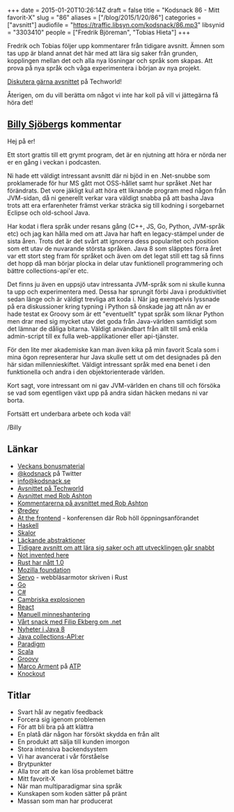 +++
date = 2015-01-20T10:26:14Z
draft = false
title = "Kodsnack 86 - Mitt favorit-X"
slug = "86"
aliases = ["/blog/2015/1/20/86"]
categories = ["avsnitt"]
audiofile = "https://traffic.libsyn.com/kodsnack/86.mp3"
libsynid = "3303410"
people = ["Fredrik Björeman", "Tobias Hieta"]
+++

Fredrik och Tobias följer upp kommentarer från tidigare avsnitt. Ämnen som tas upp är bland annat det här med att lära sig saker från grunden, kopplingen mellan det och alla nya lösningar och språk som skapas. Att prova på nya språk och våga experimentera i början av nya projekt.

[Diskutera gärna avsnittet](http://techworld.idg.se/2.2524/1.604389) på Techworld!

Återigen, om du vill berätta om något vi inte har koll på vill vi jättegärna få höra det!

## [Billy Sjöberg](https://github.com/billybong/)s kommentar ##

Hej på er!

Ett stort grattis till ett grymt program, det är en njutning att höra
er nörda ner er en gång i veckan i podcasten.

Ni hade ett väldigt intressant avsnitt där ni bjöd in en .Net-snubbe
som proklamerade för hur MS gått mot OSS-hållet samt hur språket .Net
har förändrats.
Det vore jäkligt kul att höra ett liknande program med någon från
JVM-sidan, då ni generellt verkar vara väldigt snabba på att basha
Java trots att era erfarenheter främst verkar sträcka sig till kodning
i sorgebarnet Eclipse och old-school Java.

Har kodat i flera språk under resans gång (C++, JS, Go, Python,
JVM-språk etc) och jag kan hålla med om att Java har haft en
legacy-stämpel under de sista åren. Trots det är det svårt att
ignorera dess popularitet och position som ett utav de nuvarande
största språken.
Java 8 som släpptes förra året var ett stort steg fram för språket och
även om det legat still ett tag så finns det hopp då man börjar plocka
in delar utav funktionell programmering och bättre collections-api'er
etc.

Det finns ju även en uppsjö utav intressanta JVM-språk som ni skulle
kunna ta upp och experimentera med. Dessa har sprungit förbi Java i
produktivitiet sedan länge och är väldigt trevliga att koda i. När jag
exempelvis lyssnade på era diskussioner kring typning i Python så
önskade jag att nån av er hade testat ex Groovy som är ett
"eventuellt" typat språk som liknar Python men drar med sig mycket
utav det goda från Java-världen samtidigt som det lämnar de dåliga
bitarna. Väldigt användbart från allt till små enkla admin-script till
ex fulla web-applikationer eller api-tjänster.

För den lite mer akademiske kan man även kika på min favorit Scala som
i mina ögon representerar hur Java skulle sett ut om det designades på
den här sidan millennieskiftet. Väldigt intressant språk med ena benet
i den funktionella och andra i den objektorienterade världen.

Kort sagt, vore intressant om ni gav JVM-världen en chans till och
försöka se vad som egentligen växt upp på andra sidan häcken medans ni
var borta.

Fortsätt ert underbara arbete och koda väl!

/Billy

## Länkar ##
* [Veckans bonusmaterial](http://www.kodsnack.se/sumpsnack/5)
* [@kodsnack](https://twitter.com/kodsnack) på Twitter
* [info@kodsnack.se](mailto:info@kodsnack.se)
* [Avsnittet på Techworld](http://techworld.idg.se/2.2524/1.604389)
* [Avsnittet med Rob Ashton](https://kodsnack.se/83/)
* [Kommentarerna på avsnittet med Rob Ashton](http://techworld.idg.se/2.2524/1.603280/)
* [Øredev](http://oredev.org/)
* [At the frontend](http://www.atthefrontend.dk/) - konferensen där Rob höll öppningsanförandet
* [Haskell](http://en.wikipedia.org/wiki/Haskell_%28programming_language%29)
* [Skalor](http://en.wikipedia.org/wiki/Scale_%28music%29)
* [Läckande abstraktioner](http://en.wikipedia.org/wiki/Leaky_abstraction)
* [Tidigare avsnitt om att lära sig saker och att utvecklingen går snabbt](https://kodsnack.se/59/)
* [Not invented here](http://en.wikipedia.org/wiki/Not_invented_here)
* [Rust har nått 1.0](http://blog.rust-lang.org/2014/12/12/1.0-Timeline.html)
* [Mozilla foundation](https://www.mozilla.org/en-US/foundation/)
* [Servo](https://github.com/servo/servo) - webbläsarmotor skriven i Rust
* [Go](http://en.wikipedia.org/wiki/Go_%28programming_language%29)
* [C#](http://en.wikipedia.org/wiki/C_Sharp_%28programming_language%29)
* [Cambriska explosionen](http://en.wikipedia.org/wiki/Cambrian_explosion)
* [React](http://facebook.github.io/react/)
* [Manuell minneshantering](http://en.wikipedia.org/wiki/Manual_memory_management)
* [Vårt snack med Filip Ekberg om .net](https://kodsnack.se/81/)
* [Nyheter i Java 8](http://www.oracle.com/technetwork/java/javase/8-whats-new-2157071.html)
* [Java collections-API:er](http://docs.oracle.com/javase/8/docs/technotes/guides/collections/index.html)
* [Paradigm](http://en.wikipedia.org/wiki/Paradigm)
* [Scala](http://scala-lang.org/)
* [Groovy](http://en.wikipedia.org/wiki/Groovy_%28programming_language%29)
* [Marco Arment](http://www.marco.org) på [ATP](http://www.atp.fm)
* [Knockout](http://knockoutjs.com)

## Titlar ##
* Svart hål av negativ feedback
* Forcera sig igenom problemen
* För att bli bra på att klättra
* En platå där någon har försökt skydda en från allt
* En produkt att sälja till kunden imorgon
* Stora intensiva backendsystem
* Vi har avancerat i vår förståelse
* Brytpunkter
* Alla tror att de kan lösa problemet bättre
* Mitt favorit-X
* När man multiparadigmar sina språk
* Kunskapen som koden sätter på pränt
* Massan som man har producerat
